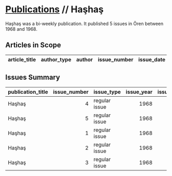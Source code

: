 # [Publications](firstlevel_publications.md) // Haşhaş

Haşhaş was a bi-weekly publication. It published 5 issues in Ören between 1968 and 1968.

## Articles in Scope

| article_title   | author_type   | author   | issue_number   | issue_date   | pages   |
|-----------------|---------------|----------|----------------|--------------|---------|

## Issues Summary

| publication_title   |   issue_number | issue_type    |   issue_year |   issue_month |   issue_day | printing_house_name   |
|:--------------------|---------------:|:--------------|-------------:|--------------:|------------:|:----------------------|
| Haşhaş              |              4 | regular issue |         1968 |             2 |           1 | nan                   |
| Haşhaş              |              5 | regular issue |         1968 |             2 |          15 | Sebat Matbaası        |
| Haşhaş              |              1 | regular issue |         1968 |           nan |         nan | nan                   |
| Haşhaş              |              2 | regular issue |         1968 |           nan |         nan | nan                   |
| Haşhaş              |              3 | regular issue |         1968 |           nan |         nan | nan                   |